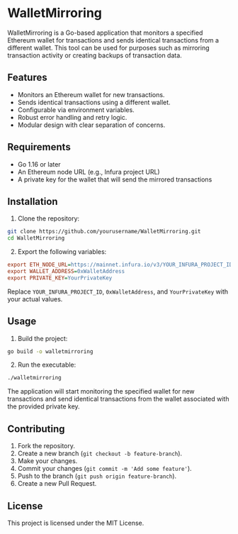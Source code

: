 # WalletMirroring

WalletMirroring is a Go-based application that monitors a specified Ethereum wallet for transactions and sends identical
transactions from a different wallet. This tool can be used for purposes such as mirroring transaction activity or
creating backups of transaction data.

## Features

- Monitors an Ethereum wallet for new transactions.
- Sends identical transactions using a different wallet.
- Configurable via environment variables.
- Robust error handling and retry logic.
- Modular design with clear separation of concerns.

## Requirements

- Go 1.16 or later
- An Ethereum node URL (e.g., Infura project URL)
- A private key for the wallet that will send the mirrored transactions

## Installation

1. Clone the repository:

```sh
git clone https://github.com/yourusername/WalletMirroring.git
cd WalletMirroring
```

2. Export the following variables:

```ini
export ETH_NODE_URL=https://mainnet.infura.io/v3/YOUR_INFURA_PROJECT_ID
export WALLET_ADDRESS=0xWalletAddress
export PRIVATE_KEY=YourPrivateKey
```

Replace `YOUR_INFURA_PROJECT_ID`, `0xWalletAddress`, and `YourPrivateKey` with your actual values.

## Usage

1. Build the project:

```sh
go build -o walletmirroring
```

2. Run the executable:

```sh
./walletmirroring
```

The application will start monitoring the specified wallet for new transactions and send identical transactions from
the wallet associated with the provided private key.

## Contributing

1. Fork the repository.
2. Create a new branch (`git checkout -b feature-branch`).
3. Make your changes.
4. Commit your changes (`git commit -m 'Add some feature'`).
5. Push to the branch (`git push origin feature-branch`).
6. Create a new Pull Request.

## License

This project is licensed under the MIT License.
